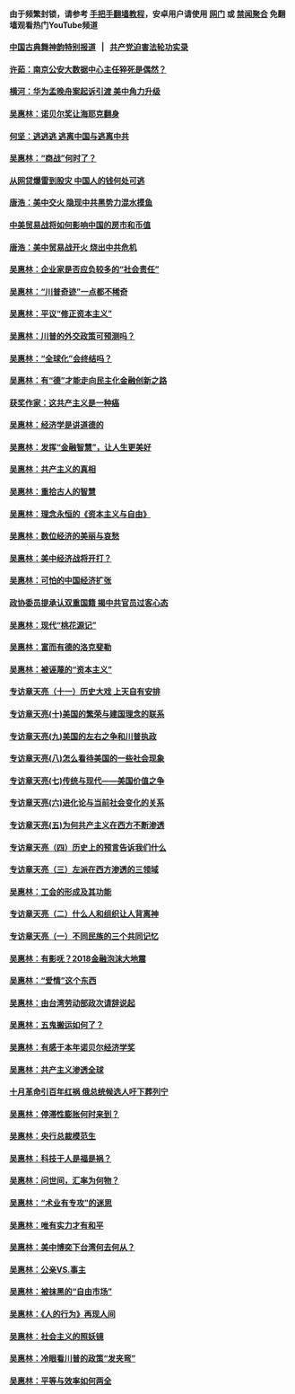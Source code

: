 #### 由于频繁封锁，请参考 [手把手翻墙教程](https://github.com/gfw-breaker/guides/wiki/)，安卓用户请使用 [网门](https://github.com/gfw-breaker/bn-android/blob/master/ogate.md?t=05280827) 或 [禁闻聚合](https://github.com/gfw-breaker/bn-android) 免翻墙观看热门YouTube频道 

#### [中国古典舞神韵特别报道](shenyun.md?t=05280827) &nbsp;&nbsp;|&nbsp;&nbsp; [共产党迫害法轮功实录](https://github.com/gfw-breaker/mh-news/blob/master/README.md?t=05280827)  

#### [许茹：南京公安大数据中心主任猝死是偶然？](../pages/nsc423/n11064744.md?t=05280827) 

#### [横河：华为孟晚舟案起诉引渡 美中角力升级](../pages/nsc423/n11027230.md?t=05280827) 

#### [吴惠林：诺贝尔奖让海耶克翻身](../pages/nsc423/n10890049.md?t=05280827) 

#### [何坚：逃逃逃 逃离中国与逃离中共](../pages/nsc423/n10592891.md?t=05280827) 

#### [吴惠林：“商战”何时了？](../pages/nsc423/n10573558.md?t=05280827) 

#### [从网贷爆雷到股灾 中国人的钱何处可逃](../pages/nsc423/n10572800.md?t=05280827) 

#### [唐浩：美中交火 隐现中共黑势力混水摸鱼](../pages/nsc423/n10544040.md?t=05280827) 

#### [中美贸易战将如何影响中国的房市和币值](../pages/nsc423/n10543697.md?t=05280827) 

#### [唐浩：美中贸易战开火 烧出中共危机](../pages/nsc423/n10540126.md?t=05280827) 

#### [吴惠林：企业家是否应负较多的“社会责任”](../pages/nsc423/n10535022.md?t=05280827) 

#### [吴惠林：“川普奇迹”一点都不稀奇](../pages/nsc423/n10512808.md?t=05280827) 

#### [吴惠林：平议“修正资本主义”](../pages/nsc423/n10495724.md?t=05280827) 

#### [吴惠林：川普的外交政策可预测吗？](../pages/nsc423/n10462387.md?t=05280827) 

#### [吴惠林：“全球化”会终结吗？](../pages/nsc423/n10452838.md?t=05280827) 

#### [吴惠林：有“德”才能走向民主化金融创新之路](../pages/nsc423/n10432292.md?t=05280827) 

#### [获奖作家：这共产主义是一种癌](../pages/nsc423/n10431541.md?t=05280827) 

#### [吴惠林：经济学是讲道德的](../pages/nsc423/n10398014.md?t=05280827) 

#### [吴惠林：发挥“金融智慧”，让人生更美好](../pages/nsc423/n10375019.md?t=05280827) 

#### [吴惠林：共产主义的真相](../pages/nsc423/n10351394.md?t=05280827) 

#### [吴惠林：重拾古人的智慧](../pages/nsc423/n10337691.md?t=05280827) 

#### [吴惠林：理念永恒的《资本主义与自由》](../pages/nsc423/n10316274.md?t=05280827) 

#### [吴惠林：数位经济的美丽与哀愁](../pages/nsc423/n10292946.md?t=05280827) 

#### [吴惠林：美中经济战将开打？](../pages/nsc423/n10258825.md?t=05280827) 

#### [吴惠林：可怕的中国经济扩张](../pages/nsc423/n10219147.md?t=05280827) 

#### [政协委员提承认双重国籍 揭中共官员过客心态](../pages/nsc423/n10208809.md?t=05280827) 

#### [吴惠林：现代“桃花源记”](../pages/nsc423/n10185234.md?t=05280827) 

#### [吴惠林：富而有德的洛克斐勒](../pages/nsc423/n10142264.md?t=05280827) 

#### [吴惠林：被诬蔑的“资本主义”](../pages/nsc423/n10124816.md?t=05280827) 

#### [专访章天亮（十一）历史大戏 上天自有安排](../pages/nsc423/n10094905.md?t=05280827) 

#### [专访章天亮(十)美国的繁荣与建国理念的联系](../pages/nsc423/n10094899.md?t=05280827) 

#### [专访章天亮(九)美国的左右之争和川普执政](../pages/nsc423/n10094889.md?t=05280827) 

#### [专访章天亮(八)怎么看待美国的一些社会现象](../pages/nsc423/n10094857.md?t=05280827) 

#### [专访章天亮(七)传统与现代——美国价值之争](../pages/nsc423/n10093140.md?t=05280827) 

#### [专访章天亮(六)进化论与当前社会变化的关系](../pages/nsc423/n10092036.md?t=05280827) 

#### [专访章天亮(五)为何共产主义在西方不断渗透](../pages/nsc423/n10083620.md?t=05280827) 

#### [专访章天亮（四）历史上的预言告诉我们什么](../pages/nsc423/n10083606.md?t=05280827) 

#### [专访章天亮（三）左派在西方渗透的三领域](../pages/nsc423/n10081115.md?t=05280827) 

#### [吴惠林：工会的形成及其功能](../pages/nsc423/n10080633.md?t=05280827) 

#### [专访章天亮（二）什么人和组织让人背离神](../pages/nsc423/n10076637.md?t=05280827) 

#### [专访章天亮（一）不同民族的三个共同记忆](../pages/nsc423/n10074188.md?t=05280827) 

#### [吴惠林：有影呒？2018金融泡沫大地震](../pages/nsc423/n10040534.md?t=05280827) 

#### [吴惠林：“爱情”这个东西](../pages/nsc423/n10019423.md?t=05280827) 

#### [吴惠林：由台湾劳动部政次请辞说起](../pages/nsc423/n9979679.md?t=05280827) 

#### [吴惠林：五鬼搬运如何了？](../pages/nsc423/n9925338.md?t=05280827) 

#### [吴惠林：有感于本年诺贝尔经济学奖](../pages/nsc423/n9871883.md?t=05280827) 

#### [吴惠林：共产主义渗透全球](../pages/nsc423/n9812748.md?t=05280827) 

#### [十月革命引百年红祸 俄总统候选人吁下葬列宁](../pages/nsc423/n9810182.md?t=05280827) 

#### [吴惠林：停滞性膨胀何时来到？](../pages/nsc423/n9764136.md?t=05280827) 

#### [吴惠林：央行总裁模范生](../pages/nsc423/n9728134.md?t=05280827) 

#### [吴惠林：科技于人是福是祸？](../pages/nsc423/n9672982.md?t=05280827) 

#### [吴惠林：问世间，汇率为何物？](../pages/nsc423/n9621788.md?t=05280827) 

#### [吴惠林：“术业有专攻”的迷思](../pages/nsc423/n9580363.md?t=05280827) 

#### [吴惠林：唯有实力才有和平](../pages/nsc423/n9529599.md?t=05280827) 

#### [吴惠林：美中博奕下台湾何去何从？](../pages/nsc423/n9483598.md?t=05280827) 

#### [吴惠林：公亲VS.事主](../pages/nsc423/n9425637.md?t=05280827) 

#### [吴惠林：被抹黑的“自由市场”](../pages/nsc423/n9351545.md?t=05280827) 

#### [吴惠林：《人的行为》再现人间](../pages/nsc423/n9296339.md?t=05280827) 

#### [吴惠林：社会主义的照妖镜](../pages/nsc423/n9243460.md?t=05280827) 

#### [吴惠林：冷眼看川普的政策“发夹弯”](../pages/nsc423/n9120684.md?t=05280827) 

#### [吴惠林：平等与效率如何两全](../pages/nsc423/n9075430.md?t=05280827) 

